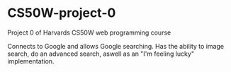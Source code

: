 # CS50W-project-0
Project 0 of Harvards CS50W web programming course

Connects to Google and allows Google searching. Has the ability to image search, do an advanced search, aswell as an "I'm feeling lucky" implementation.

